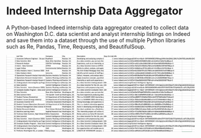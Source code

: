 # Indeed Internship Data Aggregator
A Python-based Indeed internship data aggregator created to collect data on Washington D.C. data scientist and analyst internship listings on Indeed and save them into a dataset through the use of multiple Python libraries such as Re, Pandas, Time, Requests, and BeautifulSoup.

![Example of Results](/Results_Example.png)

